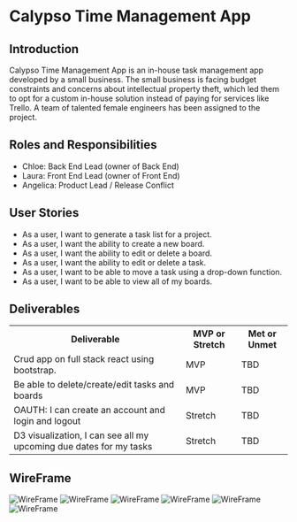 <!DOCTYPE html>
<html>
<body>
    <h1>Calypso Time Management App</h1>
    <h2>Introduction</h2>
    <p>Calypso Time Management App is an in-house task management app developed by a small business. The small business is facing
        budget constraints and concerns about intellectual property theft, which led them to opt for a custom in-house solution
        instead of paying for services like Trello. A team of talented female engineers has been assigned to the
        project.</p>
    <h2>Roles and Responsibilities</h2>
    <ul>
        <li>Chloe: Back End Lead (owner of Back End)</li>
        <li>Laura: Front End Lead (owner of Front End)</li>
        <li>Angelica: Product Lead / Release Conflict</li>
    </ul>
    <h2>User Stories</h2>
    <ul>
        <li>As a user, I want to generate a task list for a project.</li>
        <li>As a user, I want the ability to create a new board.</li>
        <li>As a user, I want the ability to edit or delete a board.</li>
        <li>As a user, I want the ability to edit or delete a task.</li>
        <li>As a user, I want to be able to move a task using a drop-down function.</li>
        <li>As a user, I want to be able to view all of my boards.</li>
    </ul>
    <h2>Deliverables</h2>
    <table>
        <tr>
            <th>Deliverable</th>
            <th>MVP or Stretch</th>
            <th>Met or Unmet</th>
        </tr>
        <tr>
            <td>Crud app on full stack react using bootstrap.</td>
            <td>MVP</td>
            <td>TBD</td>
        </tr>
        <tr>
            <td>Be able to delete/create/edit tasks and boards</td>
            <td>MVP</td>
            <td>TBD</td>
        </tr>
        <tr>
            <td>OAUTH: I can create an account and login and logout</td>
            <td>Stretch</td>
            <td>TBD</td>
        </tr>
        <tr>
            <td>D3 visualization, I can see all my upcoming due dates for my tasks</td>
            <td>Stretch</td>
            <td>TBD</td>
        </tr>
    </table>
    <h2>WireFrame</h2>
    <img src="https://imgur.com/iFypUSb.png" alt="WireFrame">
    <img src="https://imgur.com/d12QBJQ.png" alt="WireFrame">
    <img src="https://imgur.com/HRRWIe6.png" alt="WireFrame">
    <img src="https://imgur.com/YXRGLjQ.png" alt="WireFrame">
    <img src="https://imgur.com/20KY3b4.png" alt="WireFrame">
    <img src="https://imgur.com/fvO3vXo.png" alt="WireFrame">
</body>
</html>
